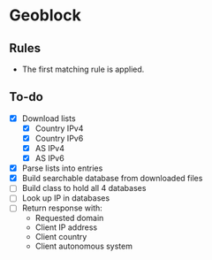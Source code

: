 # Geoblock

## Rules

- The first matching rule is applied.

## To-do

- [x] Download lists
  - [x] Country IPv4
  - [x] Country IPv6
  - [x] AS IPv4
  - [x] AS IPv6
- [x] Parse lists into entries
- [x] Build searchable database from downloaded files
- [ ] Build class to hold all 4 databases
- [ ] Look up IP in databases
- [ ] Return response with:
  - Requested domain
  - Client IP address
  - Client country
  - Client autonomous system

